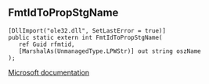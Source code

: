 ## FmtIdToPropStgName

```
[DllImport("ole32.dll", SetLastError = true)]
public static extern int FmtIdToPropStgName(
   ref Guid rfmtid,
   [MarshalAs(UnmanagedType.LPWStr)] out string oszName
);
```

[Microsoft documentation](https://docs.microsoft.com/en-us/windows/win32/api/propidlbase/nf-propidlbase-fmtidtopropstgname)
